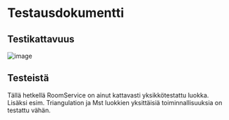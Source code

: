 # Testausdokumentti

## Testikattavuus
![image](https://github.com/Savones/tira-harjoitustyo/assets/63465444/9a4c4815-512a-4b74-a465-5313b772b10a)


## Testeistä
Tällä hetkellä RoomService on ainut kattavasti yksikkötestattu luokka. Lisäksi esim. Triangulation ja Mst luokkien yksittäisiä toiminnallisuuksia 
on testattu vähän.
